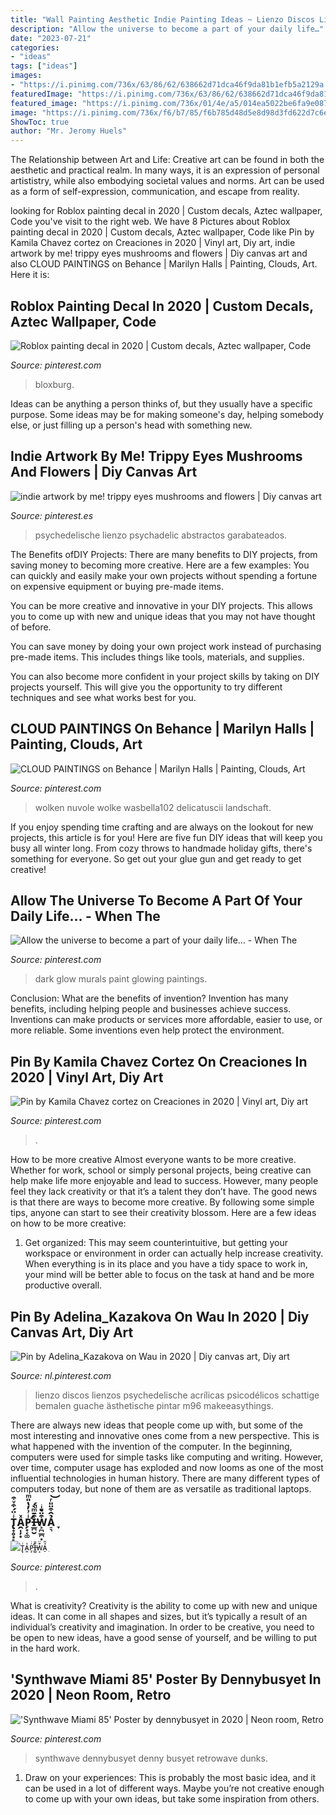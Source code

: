 ```yaml
---
title: "Wall Painting Aesthetic Indie Painting Ideas ~ Lienzo Discos Lienzos Psychedelische Acrílicas Psicodélicos Schattige Bemalen Guache ästhetische Pintar M96 Makeeasythings"
description: "Allow the universe to become a part of your daily life…"
date: "2023-07-21"
categories:
- "ideas"
tags: ["ideas"]
images:
- "https://i.pinimg.com/736x/63/86/62/638662d71dca46f9da81b1efb5a2129a.jpg"
featuredImage: "https://i.pinimg.com/736x/63/86/62/638662d71dca46f9da81b1efb5a2129a.jpg"
featured_image: "https://i.pinimg.com/736x/01/4e/a5/014ea5022be6fa9e0874103ecb6a36cc.jpg"
image: "https://i.pinimg.com/736x/f6/b7/85/f6b785d48d5e8d98d3fd622d7c6e40fd.jpg"
ShowToc: true
author: "Mr. Jeromy Huels"
---
```



The Relationship between Art and Life:
Creative art can be found in both the aesthetic and practical realm. In many ways, it is an expression of personal artististry, while also embodying societal values and norms. Art can be used as a form of self-expression, communication, and escape from reality.

	

		
looking for Roblox painting decal in 2020 | Custom decals, Aztec wallpaper, Code you've visit to the right web. We have 8 Pictures about Roblox painting decal in 2020 | Custom decals, Aztec wallpaper, Code like Pin by Kamila Chavez cortez on Creaciones in 2020 | Vinyl art, Diy art, indie artwork by me! trippy eyes mushrooms and flowers | Diy canvas art and also CLOUD PAINTINGS on Behance | Marilyn Halls | Painting, Clouds, Art. Here it is:
		
    
## Roblox Painting Decal In 2020 | Custom Decals, Aztec Wallpaper, Code

<img loading=lazy src="https://i.pinimg.com/736x/9d/65/a2/9d65a26049938688ba515e16378cd28b.jpg" onerror="this.onerror=null;this.src='https://tse1.mm.bing.net/th?id=OIP.O8xpHKfzy-gxIdTwQdgVDwHaHR&amp;pid=15.1';" alt="Roblox painting decal in 2020 | Custom decals, Aztec wallpaper, Code">

_Source: pinterest.com_

>bloxburg. 

	

Ideas can be anything a person thinks of, but they usually have a specific purpose. Some ideas may be for making someone's day, helping somebody else, or just filling up a person's head with something new.

    
## Indie Artwork By Me! Trippy Eyes Mushrooms And Flowers | Diy Canvas Art

<img loading=lazy src="https://i.pinimg.com/736x/f6/b7/85/f6b785d48d5e8d98d3fd622d7c6e40fd.jpg" onerror="this.onerror=null;this.src='https://tse1.mm.bing.net/th?id=OIP.yk8ixJYfkN3nGjy6k-_v9QHaJ3&amp;pid=15.1';" alt="indie artwork by me! trippy eyes mushrooms and flowers | Diy canvas art">

_Source: pinterest.es_

>psychedelische lienzo psychadelic abstractos garabateados. 

	

The Benefits ofDIY Projects:
There are many benefits to DIY projects, from saving money to becoming more creative. Here are a few examples: 
You can quickly and easily make your own projects without spending a fortune on expensive equipment or buying pre-made items. 

You can be more creative and innovative in your DIY projects. This allows you to come up with new and unique ideas that you may not have thought of before. 

You can save money by doing your own project work instead of purchasing pre-made items. This includes things like tools, materials, and supplies. 

You can also become more confident in your project skills by taking on DIY projects yourself. This will give you the opportunity to try different techniques and see what works best for you.

    
## CLOUD PAINTINGS On Behance | Marilyn Halls | Painting, Clouds, Art

<img loading=lazy src="https://i.pinimg.com/736x/21/b5/d9/21b5d9dc3787ef2fa026e67ce68c13d2--sky-painting-acrylic-cloud-painting.jpg?b=t" onerror="this.onerror=null;this.src='https://tse4.mm.bing.net/th?id=OIP.sAy3JKnM7G66raLUijFzoQHaKd&amp;pid=15.1';" alt="CLOUD PAINTINGS on Behance | Marilyn Halls | Painting, Clouds, Art">

_Source: pinterest.com_

>wolken nuvole wolke wasbella102 delicatuscii landschaft. 

	

If you enjoy spending time crafting and are always on the lookout for new projects, this article is for you! Here are five fun DIY ideas that will keep you busy all winter long. From cozy throws to handmade holiday gifts, there's something for everyone. So get out your glue gun and get ready to get creative!

    
## Allow The Universe To Become A Part Of Your Daily Life… - When The

<img loading=lazy src="https://i.pinimg.com/736x/31/30/58/3130587cda5eb530d3cb5fcef073fee4--dark-paintings-project-.jpg" onerror="this.onerror=null;this.src='https://tse1.mm.bing.net/th?id=OIP.pcn7XM8FVGpiJhivys6CXgHaLD&amp;pid=15.1';" alt="Allow the universe to become a part of your daily life… - When The">

_Source: pinterest.com_

>dark glow murals paint glowing paintings. 

	

Conclusion: What are the benefits of invention?
Invention has many benefits, including helping people and businesses achieve success. Inventions can make products or services more affordable, easier to use, or more reliable. Some inventions even help protect the environment.

    
## Pin By Kamila Chavez Cortez On Creaciones In 2020 | Vinyl Art, Diy Art

<img loading=lazy src="https://i.pinimg.com/736x/e7/f2/fd/e7f2fd750ecfa931e0790e64f88c02b1.jpg" onerror="this.onerror=null;this.src='https://tse1.mm.bing.net/th?id=OIP.xJsPrXpkg5QRm_UC5FFqzwHaJ3&amp;pid=15.1';" alt="Pin by Kamila Chavez cortez on Creaciones in 2020 | Vinyl art, Diy art">

_Source: pinterest.com_

>. 

	

How to be more creative
Almost everyone wants to be more creative. Whether for work, school or simply personal projects, being creative can help make life more enjoyable and lead to success. However, many people feel they lack creativity or that it’s a talent they don’t have. The good news is that there are ways to become more creative. By following some simple tips, anyone can start to see their creativity blossom.
Here are a few ideas on how to be more creative:

1) Get organized: This may seem counterintuitive, but getting your workspace or environment in order can actually help increase creativity. When everything is in its place and you have a tidy space to work in, your mind will be better able to focus on the task at hand and be more productive overall.

    
## Pin By Adelina_Kazakova On Wau In 2020 | Diy Canvas Art, Diy Art

<img loading=lazy src="https://i.pinimg.com/736x/c5/eb/b1/c5ebb1899a9dfa4f3ceed66427eb1170.jpg" onerror="this.onerror=null;this.src='https://tse4.mm.bing.net/th?id=OIP.fYsyW-uCCI99ghoGfjzbfwHaJ3&amp;pid=15.1';" alt="Pin by Adelina_Kazakova on Wau in 2020 | Diy canvas art, Diy art">

_Source: nl.pinterest.com_

>lienzo discos lienzos psychedelische acrílicas psicodélicos schattige bemalen guache ästhetische pintar m96 makeeasythings. 

	

There are always new ideas that people come up with, but some of the most interesting and innovative ones come from a new perspective. This is what happened with the invention of the computer. In the beginning, computers were used for simple tasks like computing and writing. However, over time, computer usage has exploded and now looms as one of the most influential technologies in human history. There are many different types of computers today, but none of them are as versatile as traditional laptops.

    
## ᴛ̢̟̥͙̙̪̠ͥ̈́͒ͮ͒ᴀ̯̩̦͙ͯᴘ̛̗̟͔͚ͥ͗̓̔̎ͫɪ̶̲̪̮͒̄ͫ̀́̚ᴡ͕̪̲̪̣͒̈̎ͥͅᴀ̠͉̉̂͒̈̎ͬ͝ ̞

<img loading=lazy src="https://i.pinimg.com/736x/01/4e/a5/014ea5022be6fa9e0874103ecb6a36cc.jpg" onerror="this.onerror=null;this.src='https://tse3.mm.bing.net/th?id=OIP.jpENJORA6AVOlViMsnhCQwHaJQ&amp;pid=15.1';" alt="ᴛ̢̟̥͙̙̪̠ͥ̈́͒ͮ͒ᴀ̯̩̦͙ͯᴘ̛̗̟͔͚ͥ͗̓̔̎ͫɪ̶̲̪̮͒̄ͫ̀́̚ᴡ͕̪̲̪̣͒̈̎ͥͅᴀ̠͉̉̂͒̈̎ͬ͝ ̞">

_Source: pinterest.com_

>. 

	

What is creativity?
Creativity is the ability to come up with new and unique ideas. It can come in all shapes and sizes, but it’s typically a result of an individual’s creativity and imagination. In order to be creative, you need to be open to new ideas, have a good sense of yourself, and be willing to put in the hard work.

    
## &#039;Synthwave Miami 85&#039; Poster By Dennybusyet In 2020 | Neon Room, Retro

<img loading=lazy src="https://i.pinimg.com/736x/63/86/62/638662d71dca46f9da81b1efb5a2129a.jpg" onerror="this.onerror=null;this.src='https://tse2.mm.bing.net/th?id=OIP.F9INEQrnR6zPlLvVl6Yb8wHaKd&amp;pid=15.1';" alt="&#039;Synthwave Miami 85&#039; Poster by dennybusyet in 2020 | Neon room, Retro">

_Source: pinterest.com_

>synthwave dennybusyet denny busyet retrowave dunks. 

	

1. Draw on your experiences: This is probably the most basic idea, and it can be used in a lot of different ways. Maybe you’re not creative enough to come up with your own ideas, but take some inspiration from others.

